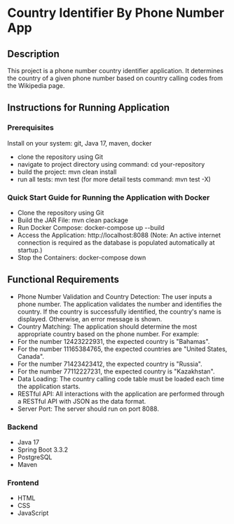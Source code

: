 # Country Identifier By Phone Number App

## Description
This project is a phone number country identifier application. It determines the country of a given phone number based on country calling codes from the Wikipedia page.



## Instructions for Running Application
### Prerequisites
Install  on your system:
git, Java 17, maven, docker

- clone the repository using Git
- navigate to project directory using command: cd your-repository
- build the project: mvn clean install
- run all tests: mvn test (for more detail tests command: mvn test -X)

### Quick Start Guide for Running the Application with Docker

- Clone the repository using Git
- Build the JAR File: mvn clean package
- Run Docker Compose: docker-compose up --build
- Access the Application: http://localhost:8088 (Note: An active internet connection is required as the database is populated automatically at startup.)
- Stop the Containers: docker-compose down


## Functional Requirements
- Phone Number Validation and Country Detection: The user inputs a phone number. The application validates the number and identifies the country. If the country is successfully identified, the country's name is displayed. Otherwise, an error message is shown.
- Country Matching: The application should determine the most appropriate country based on the phone number. For example:
- For the number 12423222931, the expected country is "Bahamas".
- For the number 11165384765, the expected countries are "United States, Canada".
- For the number 71423423412, the expected country is "Russia".
- For the number 77112227231, the expected country is "Kazakhstan".
- Data Loading: The country calling code table must be loaded each time the application starts.
- RESTful API: All interactions with the application are performed through a RESTful API with JSON as the data format.
- Server Port: The server should run on port 8088.
### Backend
- Java 17
- Spring Boot 3.3.2
- PostgreSQL
- Maven
### Frontend
- HTML
- CSS
- JavaScript